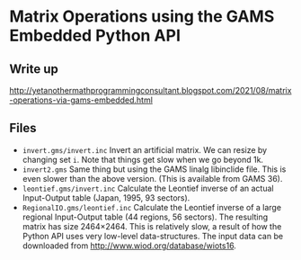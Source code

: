 # Matrix Operations using the GAMS Embedded Python API

## Write up

http://yetanothermathprogrammingconsultant.blogspot.com/2021/08/matrix-operations-via-gams-embedded.html


## Files

- `invert.gms/invert.inc` Invert an artificial matrix. We can resize by changing set `i`. Note that things get slow when we go beyond 1k.
- `invert2.gms` Same thing but using the GAMS linalg libinclide file. This is even slower than the above version. (This is available from GAMS 36).
- `leontief.gms/invert.inc` Calculate the Leontief inverse of an actual Input-Output table (Japan, 1995, 93 sectors).
- `RegionalIO.gms/leontief.inc` Calculate the Leontief inverse of a large regional Input-Output table (44 regions, 56 sectors). The resulting matrix 
   has size 2464×2464. This is relatively slow, a result of how the Python API uses very low-level data-structures. The input data can be downloaded 
   from http://www.wiod.org/database/wiots16. 





